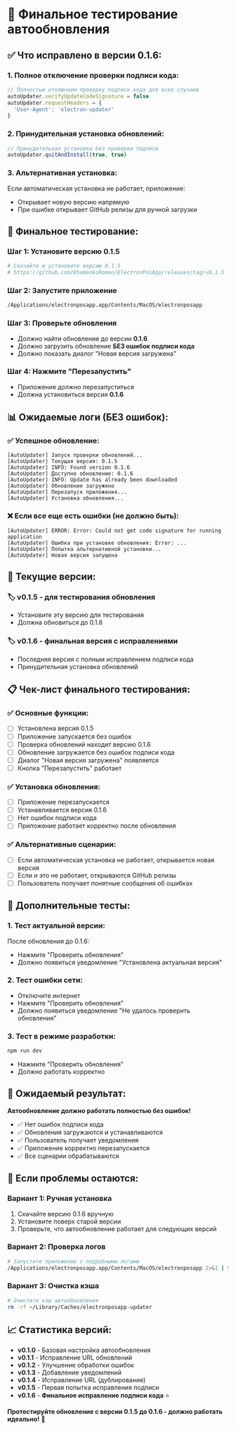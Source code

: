 # 🚀 Финальное тестирование автообновления

## ✅ **Что исправлено в версии 0.1.6:**

### 1. **Полное отключение проверки подписи кода:**
```typescript
// Полностью отключаем проверку подписи кода для всех случаев
autoUpdater.verifyUpdateCodeSignature = false
autoUpdater.requestHeaders = {
  'User-Agent': 'electron-updater'
}
```

### 2. **Принудительная установка обновлений:**
```typescript
// Принудительная установка без проверки подписи
autoUpdater.quitAndInstall(true, true)
```

### 3. **Альтернативная установка:**
Если автоматическая установка не работает, приложение:
- Открывает новую версию напрямую
- При ошибке открывает GitHub релизы для ручной загрузки

## 🧪 **Финальное тестирование:**

### Шаг 1: Установите версию 0.1.5
```bash
# Скачайте и установите версию 0.1.5
# https://github.com/KhomenkoRoman/ElectronPosApp/releases/tag/v0.1.5
```

### Шаг 2: Запустите приложение
```bash
/Applications/electronposapp.app/Contents/MacOS/electronposapp
```

### Шаг 3: Проверьте обновления
- Должно найти обновление до версии **0.1.6**
- Должно загрузить обновление **БЕЗ ошибок подписи кода**
- Должно показать диалог "Новая версия загружена"

### Шаг 4: Нажмите "Перезапустить"
- Приложение должно перезапуститься
- Должна установиться версия **0.1.6**

## 📊 **Ожидаемые логи (БЕЗ ошибок):**

### ✅ **Успешное обновление:**
```
[AutoUpdater] Запуск проверки обновлений...
[AutoUpdater] Текущая версия: 0.1.5
[AutoUpdater] INFO: Found version 0.1.6
[AutoUpdater] Доступно обновление: 0.1.6
[AutoUpdater] INFO: Update has already been downloaded
[AutoUpdater] Обновление загружено
[AutoUpdater] Перезапуск приложения...
[AutoUpdater] Установка обновления...
```

### ❌ **Если все еще есть ошибки (не должно быть):**
```
[AutoUpdater] ERROR: Error: Could not get code signature for running application
[AutoUpdater] Ошибка при установке обновления: Error: ...
[AutoUpdater] Попытка альтернативной установки...
[AutoUpdater] Новая версия запущена
```

## 🎯 **Текущие версии:**

### 🏷️ **v0.1.5** - для тестирования обновления
- Установите эту версию для тестирования
- Должна обновиться до 0.1.6

### 🏷️ **v0.1.6** - финальная версия с исправлениями
- Последняя версия с полным исправлением подписи кода
- Принудительная установка обновлений

## 📋 **Чек-лист финального тестирования:**

### ✅ **Основные функции:**
- [ ] Установлена версия 0.1.5
- [ ] Приложение запускается без ошибок
- [ ] Проверка обновлений находит версию 0.1.6
- [ ] Обновление загружается без ошибок подписи кода
- [ ] Диалог "Новая версия загружена" появляется
- [ ] Кнопка "Перезапустить" работает

### ✅ **Установка обновления:**
- [ ] Приложение перезапускается
- [ ] Устанавливается версия 0.1.6
- [ ] Нет ошибок подписи кода
- [ ] Приложение работает корректно после обновления

### ✅ **Альтернативные сценарии:**
- [ ] Если автоматическая установка не работает, открывается новая версия
- [ ] Если и это не работает, открываются GitHub релизы
- [ ] Пользователь получает понятные сообщения об ошибках

## 🔧 **Дополнительные тесты:**

### 1. **Тест актуальной версии:**
После обновления до 0.1.6:
- Нажмите "Проверить обновления"
- Должно появиться уведомление "Установлена актуальная версия"

### 2. **Тест ошибки сети:**
- Отключите интернет
- Нажмите "Проверить обновления"
- Должно появиться уведомление "Не удалось проверить обновления"

### 3. **Тест в режиме разработки:**
```bash
npm run dev
```
- Нажмите "Проверить обновления"
- Должно работать корректно

## 🎉 **Ожидаемый результат:**

**Автообновление должно работать полностью без ошибок!**

- ✅ Нет ошибок подписи кода
- ✅ Обновления загружаются и устанавливаются
- ✅ Пользователь получает уведомления
- ✅ Приложение корректно перезапускается
- ✅ Все сценарии обрабатываются

## 🚨 **Если проблемы остаются:**

### Вариант 1: Ручная установка
1. Скачайте версию 0.1.6 вручную
2. Установите поверх старой версии
3. Проверьте, что автообновление работает для следующих версий

### Вариант 2: Проверка логов
```bash
# Запустите приложение с подробными логами
/Applications/electronposapp.app/Contents/MacOS/electronposapp 2>&1 | tee update.log
```

### Вариант 3: Очистка кэша
```bash
# Очистите кэш автообновления
rm -rf ~/Library/Caches/electronposapp-updater
```

## 📈 **Статистика версий:**

- **v0.1.0** - Базовая настройка автообновления
- **v0.1.1** - Исправление URL обновлений
- **v0.1.2** - Улучшение обработки ошибок
- **v0.1.3** - Добавление уведомлений
- **v0.1.4** - Исправление URL (дублирование)
- **v0.1.5** - Первая попытка исправления подписи
- **v0.1.6** - **Финальное исправление подписи кода** ⭐

**Протестируйте обновление с версии 0.1.5 до 0.1.6 - должно работать идеально!** 🎯
